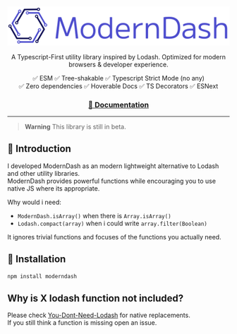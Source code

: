 ![ModernDash Logo](/website/src/assets/moderndashLogo.svg)

<p align=center>
  A Typescript-First utility library inspired by Lodash.
  Optimized for modern browsers & developer experience.
</p>

<div align=center>
  ✅ ESM
  ✅ Tree-shakable
  ✅ Typescript Strict Mode (no any)<br>
  ✅ Zero dependencies
  ✅ Hoverable Docs
  ✅ TS Decorators
  ✅ ESNext
</div>

<h3 align=center>
  <a href="https://moderndash.io" target="_blank">
       📓 Documentation
  </a>
</h3>

---

> **Warning**
> This library is still in beta.

## 🔖 Introduction
I developed ModernDash as an modern lightweight alternative to Lodash and other utility libraries.  
ModernDash provides powerful functions while encouraging you to use native JS where its appropriate.

Why would i need:
- `ModernDash.isArray()` when there is `Array.isArray()`
- `Lodash.compact(array)` when i could write `array.filter(Boolean)`

It ignores trivial functions and focuses of the functions you actually need.
## 💾 Installation

```bash
npm install moderndash
```

## Why is X lodash function not included?
Please check [You-Dont-Need-Lodash](https://github.com/you-dont-need/You-Dont-Need-Lodash-Underscore) for native replacements.  
If you still think a function is missing open an issue.